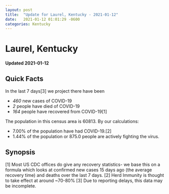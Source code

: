 ```yaml
---
layout: post
title:  "Update for Laurel, Kentucky - 2021-01-12"
date:   2021-01-12 01:01:29 -0600
categories: Kentucky
---
```


# Laurel, Kentucky
#### Updated 2021-01-12

## Quick Facts

In the last 7 days[3] we project there have been
- *460* new cases of COVID-19
- *2* people have died of COVID-19
- *164* people have recovered from COVID-19[1]

The population in this census area is 60813. By our calculations:
- 7.00% of the population have had COVID-19.[2]
- 1.44% of the population or 875.0 people are actively fighting the virus.

## Synopsis




[1] Most US CDC offices do give any recovery statistics- we base this on a formula which looks at confirmed new cases
15 days ago (the average recovery time) and deaths over the last 7 days.
[2] Herd Immunity is thought to take effect at around ~70-80%
[3] Due to reporting delays, this data may be incomplete. 
    